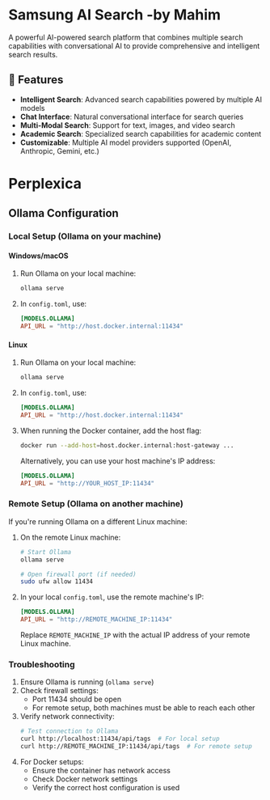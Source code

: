 # Samsung AI Search -by Mahim

A powerful AI-powered search platform that combines multiple search capabilities with conversational AI to provide comprehensive and intelligent search results.

## 🌟 Features

- **Intelligent Search**: Advanced search capabilities powered by multiple AI models
- **Chat Interface**: Natural conversational interface for search queries
- **Multi-Modal Search**: Support for text, images, and video search
- **Academic Search**: Specialized search capabilities for academic content
- **Customizable**: Multiple AI model providers supported (OpenAI, Anthropic, Gemini, etc.)

# Perplexica

## Ollama Configuration

### Local Setup (Ollama on your machine)

#### Windows/macOS
1. Run Ollama on your local machine:
   ```bash
   ollama serve
   ```
2. In `config.toml`, use:
   ```toml
   [MODELS.OLLAMA]
   API_URL = "http://host.docker.internal:11434"
   ```

#### Linux
1. Run Ollama on your local machine:
   ```bash
   ollama serve
   ```
2. In `config.toml`, use:
   ```toml
   [MODELS.OLLAMA]
   API_URL = "http://host.docker.internal:11434"
   ```
3. When running the Docker container, add the host flag:
   ```bash
   docker run --add-host=host.docker.internal:host-gateway ...
   ```
   Alternatively, you can use your host machine's IP address:
   ```toml
   [MODELS.OLLAMA]
   API_URL = "http://YOUR_HOST_IP:11434"
   ```

### Remote Setup (Ollama on another machine)

If you're running Ollama on a different Linux machine:

1. On the remote Linux machine:
   ```bash
   # Start Ollama
   ollama serve

   # Open firewall port (if needed)
   sudo ufw allow 11434
   ```

2. In your local `config.toml`, use the remote machine's IP:
   ```toml
   [MODELS.OLLAMA]
   API_URL = "http://REMOTE_MACHINE_IP:11434"
   ```
   Replace `REMOTE_MACHINE_IP` with the actual IP address of your remote Linux machine.

### Troubleshooting

1. Ensure Ollama is running (`ollama serve`)
2. Check firewall settings:
   - Port 11434 should be open
   - For remote setup, both machines must be able to reach each other
3. Verify network connectivity:
   ```bash
   # Test connection to Ollama
   curl http://localhost:11434/api/tags  # For local setup
   curl http://REMOTE_MACHINE_IP:11434/api/tags  # For remote setup
   ```
4. For Docker setups:
   - Ensure the container has network access
   - Check Docker network settings
   - Verify the correct host configuration is used
